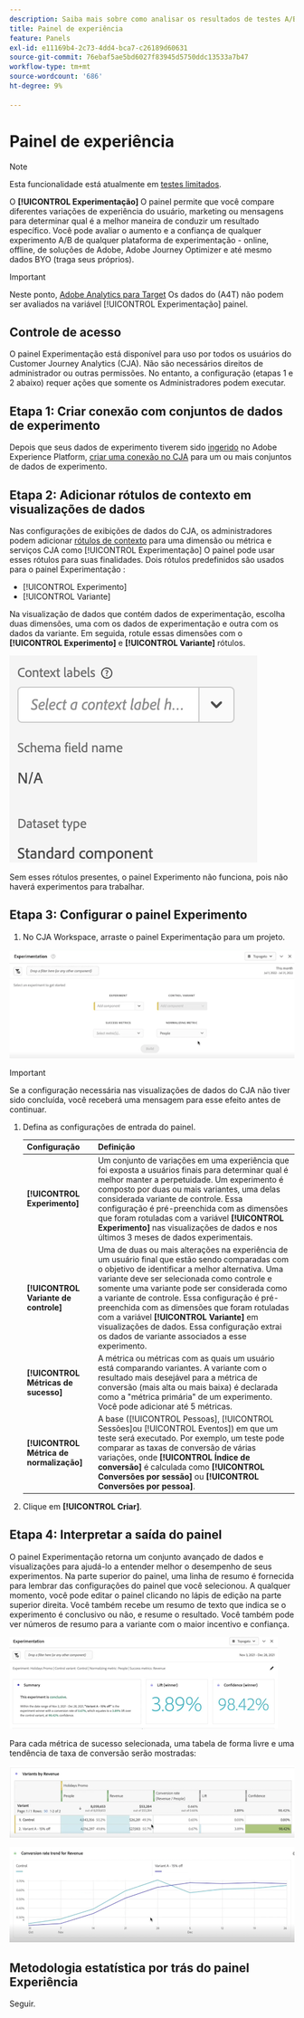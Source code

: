 ```yaml
---
description: Saiba mais sobre como analisar os resultados de testes A/B no painel Experimentação do CJA.
title: Painel de experiência
feature: Panels
exl-id: e11169b4-2c73-4dd4-bca7-c26189d60631
source-git-commit: 76ebaf5ae5bd6027f83945d5750ddc13533a7b47
workflow-type: tm+mt
source-wordcount: '686'
ht-degree: 9%

---
```


# Painel de experiência

>[!NOTE]
>
>Esta funcionalidade está atualmente em [testes limitados](/help/release-notes/releases.md).

O **[!UICONTROL Experimentação]** O painel permite que você compare diferentes variações de experiência do usuário, marketing ou mensagens para determinar qual é a melhor maneira de conduzir um resultado específico. Você pode avaliar o aumento e a confiança de qualquer experimento A/B de qualquer plataforma de experimentação - online, offline, de soluções de Adobe, Adobe Journey Optimizer e até mesmo dados BYO (traga seus próprios).

>[!IMPORTANT]
>
>Neste ponto, [Adobe Analytics para Target](https://experienceleague.adobe.com/docs/target/using/integrate/a4t/a4t.html?lang=pt-BR) Os dados do (A4T) não podem ser avaliados na variável [!UICONTROL Experimentação] painel.

## Controle de acesso

O painel Experimentação está disponível para uso por todos os usuários do Customer Journey Analytics (CJA). Não são necessários direitos de administrador ou outras permissões. No entanto, a configuração (etapas 1 e 2 abaixo) requer ações que somente os Administradores podem executar.

## Etapa 1: Criar conexão com conjuntos de dados de experimento

Depois que seus dados de experimento tiverem sido [ingerido](https://experienceleague.adobe.com/docs/experience-platform/ingestion/home.html?lang=en) no Adobe Experience Platform, [criar uma conexão no CJA](/help/connections/create-connection.md) para um ou mais conjuntos de dados de experimento.

## Etapa 2: Adicionar rótulos de contexto em visualizações de dados

Nas configurações de exibições de dados do CJA, os administradores podem adicionar [rótulos de contexto](/help/data-views/component-settings/overview.md) para uma dimensão ou métrica e serviços CJA como [!UICONTROL Experimentação] O painel pode usar esses rótulos para suas finalidades. Dois rótulos predefinidos são usados para o painel Experimentação :

* [!UICONTROL Experimento]
* [!UICONTROL Variante]

Na visualização de dados que contém dados de experimentação, escolha duas dimensões, uma com os dados de experimentação e outra com os dados da variante. Em seguida, rotule essas dimensões com o **[!UICONTROL Experimento]** e **[!UICONTROL Variante]** rótulos.

![rótulo de contexto](assets/context-label.png)

Sem esses rótulos presentes, o painel Experimento não funciona, pois não haverá experimentos para trabalhar.

## Etapa 3: Configurar o painel Experimento

1. No CJA Workspace, arraste o painel Experimentação para um projeto.

![painel de experimento](assets/experiment.png)

>[!IMPORTANT]
>Se a configuração necessária nas visualizações de dados do CJA não tiver sido concluída, você receberá uma mensagem para esse efeito antes de continuar.

1. Defina as configurações de entrada do painel.

   | Configuração | Definição |
   | --- | --- |
   | **[!UICONTROL Experimento]** | Um conjunto de variações em uma experiência que foi exposta a usuários finais para determinar qual é melhor manter a perpetuidade. Um experimento é composto por duas ou mais variantes, uma delas considerada variante de controle. Essa configuração é pré-preenchida com as dimensões que foram rotuladas com a variável  **[!UICONTROL Experimento]** nas visualizações de dados e nos últimos 3 meses de dados experimentais. |
   | **[!UICONTROL Variante de controle]** | Uma de duas ou mais alterações na experiência de um usuário final que estão sendo comparadas com o objetivo de identificar a melhor alternativa. Uma variante deve ser selecionada como controle e somente uma variante pode ser considerada como a variante de controle. Essa configuração é pré-preenchida com as dimensões que foram rotuladas com a variável  **[!UICONTROL Variante]** em visualizações de dados. Essa configuração extrai os dados de variante associados a esse experimento. |
   | **[!UICONTROL Métricas de sucesso]** | A métrica ou métricas com as quais um usuário está comparando variantes. A variante com o resultado mais desejável para a métrica de conversão (mais alta ou mais baixa) é declarada como a &quot;métrica primária&quot; de um experimento. Você pode adicionar até 5 métricas. |
   | **[!UICONTROL Métrica de normalização]** | A base ([!UICONTROL Pessoas], [!UICONTROL Sessões]ou [!UICONTROL Eventos]) em que um teste será executado. Por exemplo, um teste pode comparar as taxas de conversão de várias variações, onde **[!UICONTROL Índice de conversão]** é calculada como **[!UICONTROL Conversões por sessão]** ou **[!UICONTROL Conversões por pessoa]**. |

1. Clique em **[!UICONTROL Criar]**.

## Etapa 4: Interpretar a saída do painel

O painel Experimentação retorna um conjunto avançado de dados e visualizações para ajudá-lo a entender melhor o desempenho de seus experimentos. Na parte superior do painel, uma linha de resumo é fornecida para lembrar das configurações do painel que você selecionou. A qualquer momento, você pode editar o painel clicando no lápis de edição na parte superior direita. Você também recebe um resumo de texto que indica se o experimento é conclusivo ou não, e resume o resultado. Você também pode ver números de resumo para a variante com o maior incentivo e confiança.

![resultado experimental](assets/exp-output1.png)

Para cada métrica de sucesso selecionada, uma tabela de forma livre e uma tendência de taxa de conversão serão mostradas:

![resultado experimental](assets/exp-output2.png)

![resultado experimental](assets/exp-output3.png)


## Metodologia estatística por trás do painel Experiência

Seguir.



